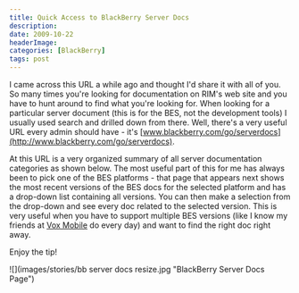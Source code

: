 ```yaml
---
title: Quick Access to BlackBerry Server Docs
description: 
date: 2009-10-22
headerImage: 
categories: [BlackBerry]
tags: post
---
```


I came across this URL a while ago and thought I'd share it with all of you. So many times you're looking for documentation on RIM's web site and you have to hunt around to find what you're looking for. When looking for a particular server document (this is for the BES, not the development tools) I usually used search and drilled down from there. Well, there's a very useful URL every admin should have - it's [www.blackberry.com/go/serverdocs](http://www.blackberry.com/go/serverdocs).

At this URL is a very organized summary of all server documentation categories as shown below. The most useful part of this for me has always been to pick one of the BES platforms - that page that appears next shows the most recent versions of the BES docs for the selected platform and has a drop-down list containing all versions. You can then make a selection from the drop-down and see every doc related to the selected version. This is very useful when you have to support multiple BES versions (like I know my friends at [Vox Mobile](http://www.voxmobile.com/) do every day) and want to find the right doc right away.

Enjoy the tip!

![](images/stories/bb server docs resize.jpg "BlackBerry Server Docs Page")